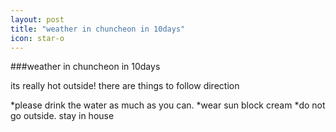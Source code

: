 ```yaml
---
layout: post
title: "weather in chuncheon in 10days"
icon: star-o
---
```



###weather in chuncheon in 10days

its really hot outside!
there are things to follow direction


*please drink the water as much as you can.
*wear sun block cream
*do not go outside. stay in house

